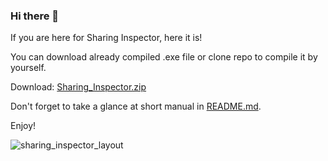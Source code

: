 ### Hi there 👋

If you are here for Sharing Inspector, here it is!

You can download already compiled .exe file or clone repo to compile it by yourself.

Download: [Sharing_Inspector.zip](https://github.com/mateoo1/mateoo1/files/7526868/Sharing_Inspector.zip)

Don't forget to take a glance at short manual in [README.md](https://github.com/mateoo1/sharing-inspector/blob/main/README.md).

Enjoy!

![sharing_inspector_layout](https://user-images.githubusercontent.com/32539815/135668252-d5df0c95-0d2f-4fa3-9435-ed8c90ec5cd9.jpg)


<!--
**mateoo1/mateoo1** is a ✨ _special_ ✨ repository because its `README.md` (this file) appears on your GitHub profile.

Here are some ideas to get you started:

- 🔭 I’m currently working on ...
- 🌱 I’m currently learning ...
- 👯 I’m looking to collaborate on ...
- 🤔 I’m looking for help with ...
- 💬 Ask me about ...
- 📫 How to reach me: ...
- 😄 Pronouns: ...
- ⚡ Fun fact: ...
-->
